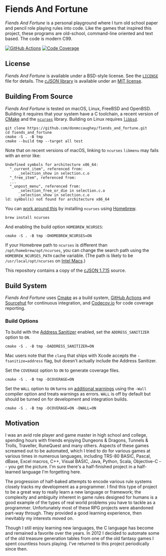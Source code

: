 # Fiends And Fortune

_Fiends And Fortune_ is a personal playground where I turn old school paper and
pencil role playing rules into code.  Like the games that inspired this
project, these programs are old-school, command-line oriented and text based.
The code is modern C99.

[![GitHub Actions][11]][12] [![Code Coverage][13]][14]

[11]: https://github.com/donmccaughey/fiends_and_fortune/actions/workflows/tests.yml/badge.svg
[12]: https://github.com/donmccaughey/fiends_and_fortune/actions/workflows/tests.yml
[13]: https://codecov.io/gh/donmccaughey/fiends_and_fortune/branch/master/graph/badge.svg
[14]: https://codecov.io/gh/donmccaughey/fiends_and_fortune


## License

_Fiends And Fortune_ is available under a BSD-style license.  See the
[`LICENSE`][21] file for details.  The [_cJSON_ library][22] is available under 
an [MIT license][23].

[21]: https://github.com/donmccaughey/fiends_and_fortune/blob/master/LICENSE
[22]: https://github.com/donmccaughey/fiends_and_fortune/blob/master/libs/cJSON
[23]: https://github.com/donmccaughey/fiends_and_fortune/blob/master/libs/cJSON/LICENSE


## Building From Source

_Fiends And Fortune_ is tested on macOS, Linux, FreeBSD and OpenBSD.  Building 
it requires that your system have a C toolchain, a recent version of [CMake][31]
and the [`ncurses`][32] library.  Building on Linux requires [`libbsd`][33].

    git clone https://github.com/donmccaughey/fiends_and_fortune.git
    cd fiends_and_fortune
    cmake -S . -B tmp
    cmake --build tmp --target all test

Note that on recent versions of macOS, linking to `ncurses` `libmenu` may
fails with an error like:

    Undefined symbols for architecture x86_64:
      "_current_item", referenced from:
          _selection_show in selection.c.o
      "_free_item", referenced from:
      ...
      "_unpost_menu", referenced from:
          _selection_free_or_die in selection.c.o
          _selection_show in selection.c.o
    ld: symbol(s) not found for architecture x86_64

You can [work around this][34] by installing `ncurses` using [Homebrew][35].

    brew install ncurses

And enabling the build option `HOMEBREW_NCURSES`:

    cmake -S . -B tmp -DHOMEBREW_NCURSES=ON

If your Homebrew path to `ncurses` is different than
`/opt/homebrew/opt/ncurses`, you can change the search path using the 
`HOMEBREW_NCURSES_PATH` cache variable.  (The path is likely to be 
`/usr/local/opt/ncurses` on [Intel Macs][36].)

This repository contains a copy of the [cJSON 1.7.15][37] source.

[31]: https://cmake.org
[32]: https://invisible-island.net/ncurses/
[33]: https://libbsd.freedesktop.org/
[34]: https://stackoverflow.com/questions/56622042/clang-on-macos-fails-linking-lmenu-from-ncurses
[35]: https://brew.sh
[36]: https://docs.brew.sh/FAQ#why-should-i-install-homebrew-in-the-default-location
[37]: https://github.com/DaveGamble/cJSON


## Build System

_Fiends And Fortune_ uses [Cmake][41] as a build system, [GitHub Actions][42] 
and [Sourcehut][43] for continuous integration, and [Codecov.io][44] for code 
coverage reporting.

### Build Options

To build with the [Address Sanitizer][45] enabled, set the `ADDRESS_SANITIZER`
option to `ON`.

    cmake -S . -B tmp -DADDRESS_SANITIZER=ON

Mac users note that the `clang` that ships with Xcode accepts the 
`-fsanitize=address` flag, but doesn't actually include the Address Sanitizer.

Set the `COVERAGE` option to `ON` to generate coverage files.

    cmake -S . -B tmp -DCOVERAGE=ON

Set the `WALL` option to `ON` turns on [additional warnings][45] using the 
`-Wall` compiler option and treats warnings as errors.  `WALL` is off by default
but should be turned on for development and integration builds.

    cmake -S . -B tmp -DCOVERAGE=ON -DWALL=ON

[41]: https://cmake.org
[42]: https://github.com/donmccaughey/fiends_and_fortune/actions/workflows/tests.yml
[43]: https://builds.sr.ht/~donmcc/fiends_and_fortune?
[44]: https://codecov.io/gh/donmccaughey/fiends_and_fortune
[45]: https://gcc.gnu.org/onlinedocs/gcc/Warning-Options.html#Warning-Options


## Motivation

I was an avid role player and game master in high school and college, spending
hours with friends enjoying Dungeons & Dragons, Tunnels & Trolls, Traveller,
RuneQuest and many others.  Aspects of these games screamed out to be
automated, which I tried to do for various games at various times in numerous
languages, including TRS-80 BASIC, Pascal, dBase, Excel macros, C++, Visual
BASIC, Java, Python, Scala, Objective-C -- you get the picture.  I'm sure
there's a half-finished project in a half-learned language I'm forgetting here.

The progression of half-baked attempts to encode various rule systems closely
tracks my development as a programmer.  I find this type of project to be a
great way to really learn a new language or framework; the complexity and
ambiguity inherent in game rules designed for humans is a good example of the
types of real world problems you have to tackle as a programmer.  Unfortunately
most of these RPG projects were abandoned part-way through.  They provided a
good learning experience, then inevitably my interests moved on.

Though I still enjoy learning new languages, the C language has become and
remained a favorite over the years.  In 2012 I decided to automate some of the
old treasure generation tables from one of the old fantasy games I spent
countless hours playing.  I've returned to this project periodically since
then.

